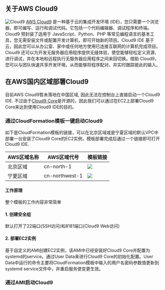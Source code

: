 ## 关于AWS Cloud9
![Cloud9](https://d1.awsstatic.com/product-marketing/Tulip/AWS_Cloud9_Asset01_R3_P.22c006faf1258710ffbdd756ec83ea97449e9da3.png)
[AWS Cloud9](https://aws.amazon.com/cn/cloud9/?nc1=h_ls) 是一种基于云的集成开发环境 (IDE)，您只需要一个浏览器，即可编写、运行和调试代码。它包括一个代码编辑器、调试程序和终端。Cloud9 预封装了适用于 JavaScript、Python、PHP 等常见编程语言的基本工具，您无需安装文件或配置开发计算机，即可开始新的项目。Cloud9 IDE 基于云，因此您可以从办公室、家中或任何地方使用已连接互联网的计算机完成项目。Cloud9 还可以为开发无服务器应用程序提供无缝体验，使您能够轻松定义资源、进行调试，并在本地和远程执行无服务器应用程序之间来回切换。借助 Cloud9，您可以与团队快速共享开发环境，从而能够将程序配对，并实时跟踪彼此的输入。

## 在AWS国内区域部署Cloud9
目前AWS Cloud9暂未落地在中国区域, 因此无法在控制台上直接启动一个Cloud9 IDE. 不过由于[Cloud9 Core](https://github.com/c9/core)是开源的，因此我们可以通过在EC2上部署Cloud9 Core来达到使用Cloud9 IDE的目的。

### 通过CloudFormation模板一键启动Cloud9

如下是CloudFormation模板的链接，可以在北京区域或是宁夏区域的默认VPC中部署一台安装了Cloud9 Core的EC2实例，模板部署完成后通过一个链接即可打开Cloud9 IDE.

AWS区域名称 | AWS区域代号|模板链接
--- | --- | ---
北京区域 | cn-north-1| [![](https://s3.amazonaws.com/cloudformation-examples/cloudformation-launch-stack.png)](https://console.amazonaws.cn/cloudformation/home?region=cn-north-1#/stacks/quickcreate?templateUrl=https%3A%2F%2Flinjungz-workshop.s3-ap-southeast-1.amazonaws.com%2Fcloud9-china.json&stackName=Cloud9&param_c9Password=passw0rd&param_c9UserName=aws)
宁夏区域 | cn-northwest-1 | [![](https://s3.amazonaws.com/cloudformation-examples/cloudformation-launch-stack.png)](https://console.amazonaws.cn/cloudformation/home?region=cn-northwest-1#/stacks/quickcreate?templateUrl=https%3A%2F%2Flinjungz-workshop.s3-ap-southeast-1.amazonaws.com%2Fcloud9-china.json&stackName=Cloud9&param_c9Password=passw0rd&param_c9UserName=aws)

#### 工作原理

整个模板的工作内容非常简单

#### 1. 创建安全组
默认打开了22端口(SSH访问)和8181端口(Cloud9 Web访问)

#### 2. 部署EC2实例
基于自定义的AMI创建EC2实例，该AMI中已经安装好Cloud9 Core并配置为systemd的service。通过User Data来进行Cloud9 Core的初始化配置。User Data中运行的命令主要将CloudFormation模板中输入的用户名密码参数值更新到systemd service文件中，并重启服务使变更生效。

### 通过AMI启动Cloud9
